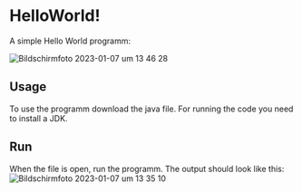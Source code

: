 # HelloWorld!
A simple Hello World programm:

![Bildschirmfoto 2023-01-07 um 13 46 28](https://user-images.githubusercontent.com/70269693/211151324-ae403955-fe4c-46e6-8af2-ebfba2dadc84.jpg)

## Usage
To use the programm download the java file. For running the code you need to install a JDK. 
## Run
When the file is open, run the programm. The output should look like this:
![Bildschirmfoto 2023-01-07 um 13 35 10](https://user-images.githubusercontent.com/70269693/211150939-c678e3e0-3012-4d11-b4c8-47efc9b1df5c.jpg)
